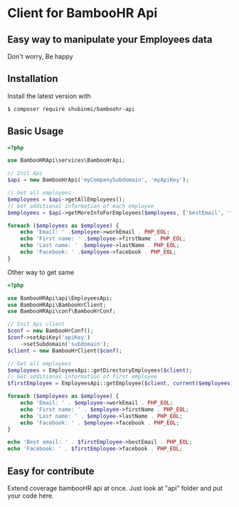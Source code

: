 # Client for BambooHR Api 
## Easy way to manipulate your Employees data

Don't worry, Be happy

## Installation

Install the latest version with

```bash
$ composer require shubinmi/bamboohr-api
```

## Basic Usage

```php
<?php

use BambooHRApi\services\BambooHrApi;

// Init Api
$api = new BambooHrApi('myCompanySubdomain', 'myApiKey');

// Get all employees
$employees = $api->getAllEmployees();
// Get additional information of each employee
$employees = $api->getMoreInfoForEmployees($employees, ['bestEmail', 'facebook']);

foreach ($employees as $employee) {
    echo 'Email: ' .$employee->workEmail . PHP_EOL;
    echo 'First name: ' .$employee->firstName . PHP_EOL;
    echo 'Last name: ' .$employee->lastName . PHP_EOL;
    echo 'Facebook: ' .$employee->facebook . PHP_EOL;
}
```

Other way to get same

```php
<?php

use BambooHRApi\api\EmployeesApi;
use BambooHRApi\BambooHrClient;
use BambooHRApi\conf\BambooHrConf;

// Init Api client
$conf = new BambooHrConf();
$conf->setApiKey('apiKey')
    ->setSubdomain('subdomain');
$client = new BambooHrClient($conf);

// Get all employees
$employees = EmployeesApi::getDirectoryEmployees($client);
// Get additional information of first employee
$firstEmployee = EmployeesApi::getEmployee($client, current($employees)->id, ['bestEmail', 'facebook']);

foreach ($employees as $employee) {
    echo 'Email: ' . $employee->workEmail . PHP_EOL;
    echo 'First name: ' . $employee->firstName . PHP_EOL;
    echo 'Last name: ' . $employee->lastName . PHP_EOL;
    echo 'Facebook: ' . $employee->facebook . PHP_EOL;
}

echo 'Best email: ' . $firstEmployee->bestEmail . PHP_EOL;
echo 'Facebook: ' . $firstEmployee->facebook . PHP_EOL;

```

## Easy for contribute

Extend coverage bambooHR api at once. 
Just look at "api" folder and put your code here.
